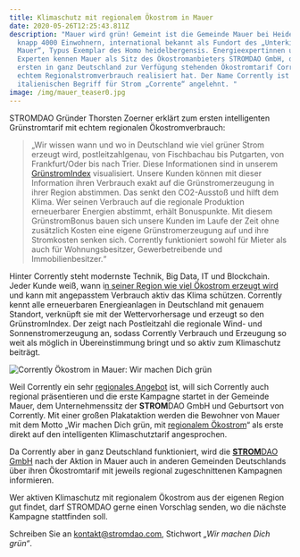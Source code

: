 ```yaml
---
title: Klimaschutz mit regionalem Ökostrom in Mauer
date: 2020-05-26T12:25:43.811Z
description: "Mauer wird grün! Gemeint ist die Gemeinde Mauer bei Heidelberg mit
  knapp 4000 Einwohnern, international bekannt als Fundort des „Unterkiefers von
  Mauer“, Typus Exemplar des Homo heidelbergensis. Energieexpertinnen und
  Experten kennen Mauer als Sitz des Ökostromanbieters STROMDAO GmbH, der den
  ersten in ganz Deutschland zur Verfügung stehenden Ökostromtarif Corrently mit
  echtem Regionalstromverbrauch realisiert hat. Der Name Corrently ist an den
  italienischen Begriff für Strom „Corrente“ angelehnt. "
image: /img/mauer_teaser0.jpg
---
```

STROMDAO Gründer Thorsten Zoerner erklärt zum ersten intelligenten Grünstromtarif mit echtem regionalen Ökostromverbrauch:

>  „Wir wissen wann und wo in Deutschland wie viel grüner Strom erzeugt wird, postleitzahlgenau, von Fischbachau bis Putgarten, von Frankfurt/Oder bis nach Trier. Diese Informationen sind in unserem [GrünstromIndex](https://gruenstromindex.de) visualisiert. Unsere Kunden können mit dieser Information ihren Verbrauch exakt auf die Grünstromerzeugung in ihrer Region abstimmen. Das senkt den CO2-Ausstoß und hilft dem Klima. Wer seinen Verbrauch auf die regionale Produktion erneuerbarer Energien abstimmt, erhält Bonuspunkte. Mit diesem GrünstromBonus bauen sich unsere Kunden im Laufe der Zeit ohne zusätzlich Kosten eine eigene Grünstromerzeugung auf und ihre Stromkosten senken sich. Corrently funktioniert sowohl für Mieter als auch für Wohnungsbesitzer, Gewerbetreibende und Immobilienbesitzer.“

Hinter Corrently steht modernste Technik, Big Data, IT und Blockchain. Jeder Kunde weiß, wann i[n seiner Region wie viel Ökostrom erzeugt wird](https://www.gruenstromindex.de/) und kann mit angepasstem Verbrauch aktiv das Klima schützen. Corrently kennt alle erneuerbaren Energieanlagen in Deutschland mit genauem Standort, verknüpft sie mit der Wettervorhersage und erzeugt so den GrünstromIndex. Der zeigt nach Postleitzahl die regionale Wind- und Sonnenstromerzeugung an, sodass Corrently Verbrauch und Erzeugung so weit als möglich in Übereinstimmung bringt und so aktiv zum Klimaschutz beiträgt.

![Corrently Ökostrom in Mauer: Wir machen Dich grün](/img/mauer_plakat_collage_b_600px.jpg "Corrently Ökostrom in Mauer: Wir machen Dich grün")

Weil Corrently ein sehr [regionales Angebot](https://www.corrently.de/mauer.html) ist, will sich Corrently auch regional präsentieren und die erste Kampagne startet in der Gemeinde Mauer, dem Unternehmenssitz der **STROM**DAO GmbH und Geburtsort von Corrently. Mit einer großen Plakataktion werden die Bewohner von Mauer mit dem Motto „Wir machen Dich grün, mit [regionalem Ökostrom](https://www.corrently.de/index.html)“ als erste direkt auf den intelligenten Klimaschutztarif angesprochen.

Da Corrently aber in ganz Deutschland funktioniert, wird die [**STROM**DAO GmbH](https://www.stromdao.de/) nach der Aktion in Mauer auch in anderen Gemeinden Deutschlands über ihren Ökostromtarif mit jeweils regional zugeschnittenen Kampagnen informieren. 

Wer aktiven Klimaschutz mit regionalem Ökostrom aus der eigenen Region gut findet, darf STROMDAO gerne einen Vorschlag senden, wo die nächste Kampagne stattfinden soll. 

Schreiben Sie an kontakt@stromdao.com, Stichwort *„Wir machen Dich grün“*.